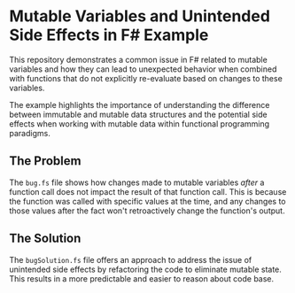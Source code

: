 # Mutable Variables and Unintended Side Effects in F# Example

This repository demonstrates a common issue in F# related to mutable variables and how they can lead to unexpected behavior when combined with functions that do not explicitly re-evaluate based on changes to these variables.

The example highlights the importance of understanding the difference between immutable and mutable data structures and the potential side effects when working with mutable data within functional programming paradigms.

## The Problem

The `bug.fs` file shows how changes made to mutable variables *after* a function call does not impact the result of that function call. This is because the function was called with specific values at the time, and any changes to those values after the fact won't retroactively change the function's output.

## The Solution

The `bugSolution.fs` file offers an approach to address the issue of unintended side effects by refactoring the code to eliminate mutable state.  This results in a more predictable and easier to reason about code base.